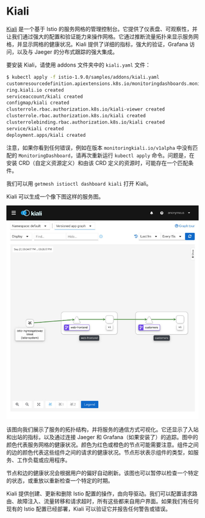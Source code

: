 # Kiali

[Kiali](https://www.kiali.io/) 是一个基于 Istio 的服务网格的管理控制台。它提供了仪表盘、可观察性，并让我们通过强大的配置和验证能力来操作网格。它通过推断流量拓扑来显示服务网格，并显示网格的健康状况。Kiali 提供了详细的指标，强大的验证，Grafana 访问，以及与 Jaeger 的分布式跟踪的强大集成。

要安装 Kiali，请使用 addons 文件夹中的 `kiali.yaml` 文件：

```sh
$ kubectl apply -f istio-1.9.0/samples/addons/kiali.yaml
customresourcedefinition.apiextensions.k8s.io/monitoringdashboards.monito
ring.kiali.io created
serviceaccount/kiali created
configmap/kiali created
clusterrole.rbac.authorization.k8s.io/kiali-viewer created
clusterrole.rbac.authorization.k8s.io/kiali created
clusterrolebinding.rbac.authorization.k8s.io/kiali created
service/kiali created
deployment.apps/kiali created
```

注意，如果你看到任何错误，例如在版本 `monitoringkiali.io/v1alpha` 中没有匹配的 `MonitoringDashboard`，请再次重新运行 `kubectl apply` 命令。问题是，在安装 CRD（自定义资源定义）和由该 CRD 定义的资源时，可能存在一个匹配条件。

我们可以用 `getmesh istioctl dashboard kiali` 打开 Kiali。

Kiali 可以生成一个像下图这样的服务图。

![Kiali Graph](../images/008i3skNly1gsy0z4tsg2j60u010s76d02.jpg)

该图向我们展示了服务的拓扑结构，并将服务的通信方式可视化。它还显示了入站和出站的指标，以及通过连接 Jaeger 和 Grafana（如果安装了）的追踪。图中的颜色代表服务网格的健康状况。颜色为红色或橙色的节点可能需要注意。组件之间的边的颜色代表这些组件之间的请求的健康状况。节点形状表示组件的类型，如服务、工作负载或应用程序。

节点和边的健康状况会根据用户的偏好自动刷新。该图也可以暂停以检查一个特定的状态，或重放以重新检查一个特定的时期。

Kiali 提供创建、更新和删除 Istio 配置的操作，由向导驱动。我们可以配置请求路由、故障注入、流量转移和请求超时，所有这些都来自用户界面。如果我们有任何现有的 Istio 配置已经部署，Kiali 可以验证它并报告任何警告或错误。